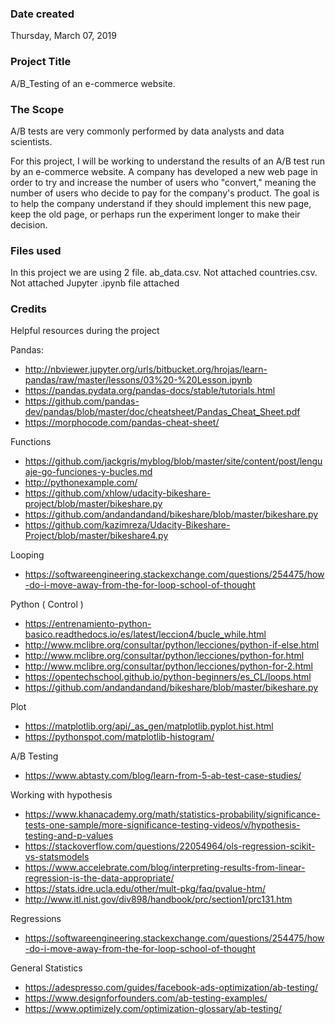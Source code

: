 ### Date created
Thursday, March 07, 2019

### Project Title
A/B_Testing of an e-commerce website. 


### The Scope

A/B tests are very commonly performed by data analysts and data scientists. 

For this project, I will be working to understand the results of an A/B test run by an e-commerce website. A company has developed a new web page in order to try and increase the number of users who "convert," meaning the number of users who decide to pay for the company's product. The goal is to help the company understand if they should implement this new page, keep the old page, or perhaps run the experiment longer to make their decision.


### Files used
In this project we are using 2 file.
ab_data.csv. Not attached
countries.csv. Not attached
Jupyter .ipynb file attached

### Credits
Helpful resources during the project

Pandas:

- http://nbviewer.jupyter.org/urls/bitbucket.org/hrojas/learn-pandas/raw/master/lessons/03%20-%20Lesson.ipynb
- https://pandas.pydata.org/pandas-docs/stable/tutorials.html
- https://github.com/pandas-dev/pandas/blob/master/doc/cheatsheet/Pandas_Cheat_Sheet.pdf
- https://morphocode.com/pandas-cheat-sheet/

Functions

- https://github.com/jackgris/myblog/blob/master/site/content/post/lenguaje-go-funciones-y-bucles.md
-  http://pythonexample.com/
- https://github.com/xhlow/udacity-bikeshare-project/blob/master/bikeshare.py
- https://github.com/andandandand/bikeshare/blob/master/bikeshare.py
- https://github.com/kazimreza/Udacity-Bikeshare-Project/blob/master/bikeshare4.py

Looping

- https://softwareengineering.stackexchange.com/questions/254475/how-do-i-move-away-from-the-for-loop-school-of-thought

Python ( Control )

- https://entrenamiento-python-basico.readthedocs.io/es/latest/leccion4/bucle_while.html
- http://www.mclibre.org/consultar/python/lecciones/python-if-else.html
- http://www.mclibre.org/consultar/python/lecciones/python-for.html
- http://www.mclibre.org/consultar/python/lecciones/python-for-2.html
- https://opentechschool.github.io/python-beginners/es_CL/loops.html
- https://github.com/andandandand/bikeshare/blob/master/bikeshare.py

Plot

-  https://matplotlib.org/api/_as_gen/matplotlib.pyplot.hist.html
-  https://pythonspot.com/matplotlib-histogram/

A/B Testing

- https://www.abtasty.com/blog/learn-from-5-ab-test-case-studies/

Working with hypothesis 

- https://www.khanacademy.org/math/statistics-probability/significance-tests-one-sample/more-significance-testing-videos/v/hypothesis-testing-and-p-values
- https://stackoverflow.com/questions/22054964/ols-regression-scikit-vs-statsmodels
- https://www.accelebrate.com/blog/interpreting-results-from-linear-regression-is-the-data-appropriate/
- https://stats.idre.ucla.edu/other/mult-pkg/faq/pvalue-htm/
- http://www.itl.nist.gov/div898/handbook/prc/section1/prc131.htm

Regressions
- https://softwareengineering.stackexchange.com/questions/254475/how-do-i-move-away-from-the-for-loop-school-of-thought

General Statistics

- https://adespresso.com/guides/facebook-ads-optimization/ab-testing/
- https://www.designforfounders.com/ab-testing-examples/
- https://www.optimizely.com/optimization-glossary/ab-testing/
